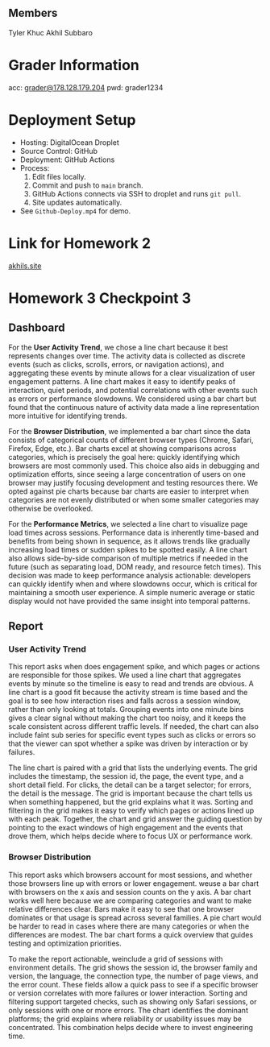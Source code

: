 ## Members

Tyler Khuc
Akhil Subbaro

# Grader Information

acc: grader@178.128.179.204
pwd: grader1234

# Deployment Setup

- Hosting: DigitalOcean Droplet
- Source Control: GitHub
- Deployment: GitHub Actions
- Process:
  1. Edit files locally.
  2. Commit and push to `main` branch.
  3. GitHub Actions connects via SSH to droplet and runs `git pull`.
  4. Site updates automatically.
- See `Github-Deploy.mp4` for demo.

# Link for Homework 2
[akhils.site](https://akhils.site/src/)


# Homework 3 Checkpoint 3

## Dashboard

For the **User Activity Trend**, we chose a line chart because it best represents changes over time. The activity data is collected as discrete events (such as clicks, scrolls, errors, or navigation actions), and aggregating these events by minute allows for a clear visualization of user engagement patterns. A line chart makes it easy to identify peaks of interaction, quiet periods, and potential correlations with other events such as errors or performance slowdowns. We considered using a bar chart but found that the continuous nature of activity data made a line representation more intuitive for identifying trends.

For the **Browser Distribution**, we implemented a bar chart since the data consists of categorical counts of different browser types (Chrome, Safari, Firefox, Edge, etc.). Bar charts excel at showing comparisons across categories, which is precisely the goal here: quickly identifying which browsers are most commonly used. This choice also aids in debugging and optimization efforts, since seeing a large concentration of users on one browser may justify focusing development and testing resources there. We opted against pie charts because bar charts are easier to interpret when categories are not evenly distributed or when some smaller categories may otherwise be overlooked.


For the **Performance Metrics**, we selected a line chart to visualize page load times across sessions. Performance data is inherently time-based and benefits from being shown in sequence, as it allows trends like gradually increasing load times or sudden spikes to be spotted easily. A line chart also allows side-by-side comparison of multiple metrics if needed in the future (such as separating load, DOM ready, and resource fetch times). This decision was made to keep performance analysis actionable: developers can quickly identify when and where slowdowns occur, which is critical for maintaining a smooth user experience. A simple numeric average or static display would not have provided the same insight into temporal patterns.


## Report

### User Activity Trend
This report asks when does engagement spike, and which pages or actions are responsible for those spikes. We used a line chart that aggregates events by minute so the timeline is easy to read and trends are obvious. A line chart is a good fit because the activity stream is time based and the goal is to see how interaction rises and falls across a session window, rather than only looking at totals. Grouping events into one minute bins gives a clear signal without making the chart too noisy, and it keeps the scale consistent across different traffic levels. If needed, the chart can also include faint sub series for specific event types such as clicks or errors so that the viewer can spot whether a spike was driven by interaction or by failures.

The line chart is paired with a grid that lists the underlying events. The grid includes the timestamp, the session id, the page, the event type, and a short detail field. For clicks, the detail can be a target selector; for errors, the detail is the message. The grid is important because the chart tells us when something happened, but the grid explains what it was. Sorting and filtering in the grid makes it easy to verify which pages or actions lined up with each peak. Together, the chart and grid answer the guiding question by pointing to the exact windows of high engagement and the events that drove them, which helps decide where to focus UX or performance work. 

### Browser Distribution
This report asks which browsers account for most sessions, and whether those browsers line up with errors or lower engagement. weuse a bar chart with browsers on the x axis and session counts on the y axis. A bar chart works well here because we are comparing categories and want to make relative differences clear. Bars make it easy to see that one browser dominates or that usage is spread across several families. A pie chart would be harder to read in cases where there are many categories or when the differences are modest. The bar chart forms a quick overview that guides testing and optimization priorities.

To make the report actionable, weinclude a grid of sessions with environment details. The grid shows the session id, the browser family and version, the language, the connection type, the number of page views, and the error count. These fields allow a quick pass to see if a specific browser or version correlates with more failures or lower interaction. Sorting and filtering support targeted checks, such as showing only Safari sessions, or only sessions with one or more errors. The chart identifies the dominant platforms; the grid explains where reliability or usability issues may be concentrated. This combination helps decide where to invest engineering time. 


